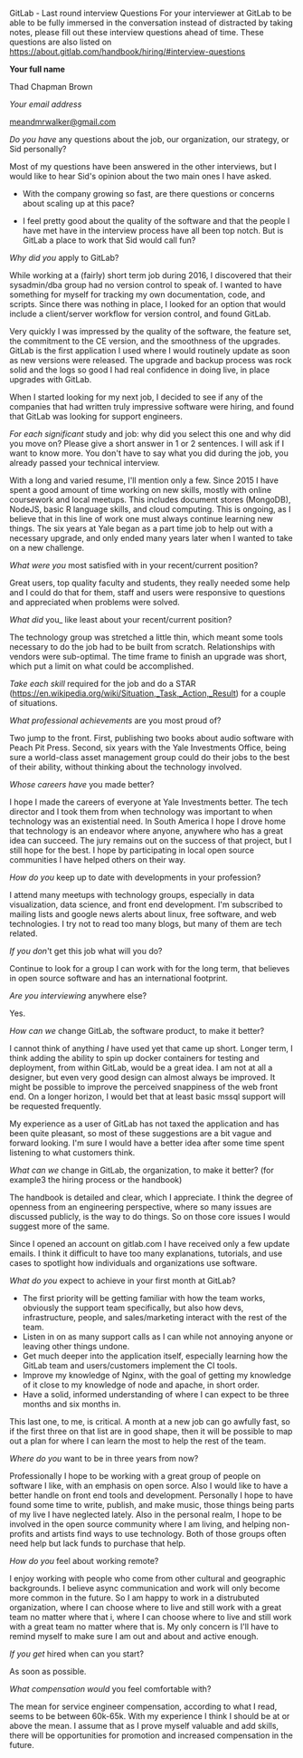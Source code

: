 GitLab - Last round interview Questions For your interviewer at GitLab to be
able to be fully immersed in the conversation instead of distracted by taking
notes, please fill out these interview questions ahead of time. These questions
are also listed on
https://about.gitlab.com/handbook/hiring/#interview-questions


__Your full name__

Thad Chapman Brown 

_Your email address_ 

meandmrwalker@gmail.com

_Do you have_ any questions about the job, our organization, our strategy, or
Sid personally? 

Most of my questions have been answered in the other interviews, but I would
like to hear Sid's opinion about the two main ones I have asked. 

- With the company growing so fast, are there questions or concerns about
  scaling up at this pace?

- I feel pretty good about the quality of the software and that the people I
  have met have in the interview process have all been top notch. But is GitLab
  a place to work that Sid would call fun?

_Why did you_ apply to GitLab? 

While working at a (fairly) short term job during 2016, I discovered that their
sysadmin/dba group had no version control to speak of. I wanted to have
something for myself for tracking my own documentation, code, and scripts.
Since there was nothing in place, I looked for an option that would include a
client/server workflow for version control, and found GitLab.

Very quickly I was impressed by the quality of the software, the feature set,
the commitment to the CE version, and the smoothness of the upgrades. GitLab is
the first application I used where I would routinely update as soon as new
versions were released. The upgrade and backup process was rock solid and the
logs so good I had real confidence in doing live, in place upgrades with
GitLab. 

When I started looking for my next job, I decided to see if any of the
companies that had written truly impressive software were hiring, and found
that GitLab was looking for support engineers. 

_For each significant_ study and job: why did you select this one and why did
you move on? Please give a short answer in 1 or 2 sentences. I will ask if I
want to know more. You don't have to say what you did during the job, you
already passed your technical interview. 

With a long and varied resume, I'll mention only a few. Since 2015 I have spent
a good amount of time working on new skills, mostly with online coursework and
local meetups. This includes document stores (MongoDB), NodeJS, basic R
language skills, and cloud computing. This is ongoing, as I believe that in
this line of work one must always continue learning new things. The six years
at Yale began as a part time job to help out with a necessary upgrade, and only
ended many years later when I wanted to take on a new challenge. 

_What were you_ most satisfied with in your recent/current position? 

Great users, top quality faculty and students, they really needed some help and
I could do that for them, staff and users were responsive to questions and
appreciated when problems were solved.

_What did_ you_ like least about your recent/current position? 

The technology group was stretched a little thin, which meant some tools
necessary to do the job had to be built from scratch. Relationships with
vendors were sub-optimal. The time frame to finish an upgrade was short, which
put a limit on what could be accomplished.

_Take each skill_ required for the job and do a STAR
(https://en.wikipedia.org/wiki/Situation,_Task,_Action,_Result) for a couple of
situations. 

_What professional achievements_ are you most proud of? 

Two jump to the front. First, publishing two books about audio software with
Peach Pit Press. Second, six years with the Yale Investments Office, being sure
a world-class asset management group could do their jobs to the best of their
ability, without thinking about the technology involved.

_Whose careers have_ you made better? 

I hope I made the careers of everyone at Yale Investments better. The tech
director and I took them from when technology was important to when technology
was an existential need. In South America I hope I drove home that technology
is an endeavor where anyone, anywhere who has a great idea can succeed. The
jury remains out on the success of that project, but I still hope for the best.
I hope by participating in local open source communities I have helped others
on their way. 

_How do you_ keep up to date with developments in your profession? 

I attend many meetups with technology groups, especially in data visualization,
data science, and front end development. I'm subscribed to mailing lists and
google news alerts about linux, free software, and web technologies. I try not
to read too many blogs, but many of them are tech related. 

_If you don_'t get this job what will you do? 

Continue to look for a group I can work with for the long term, that believes
in open source software and has an international footprint.

_Are you interviewing_ anywhere else? 

Yes.

_How can we_ change GitLab, the software product, to make it better? 

I cannot think of anything *I* have used yet that came up short. Longer term, I
think adding the ability to spin up docker containers for testing and
deployment, from within GitLab, would be a great idea. I am not at all a
designer, but even very good design can almost always be improved. It might be
possible to improve the perceived snappiness of the web front end. On a longer
horizon, I would bet that at least basic mssql support will be requested
frequently.

My experience as a user of GitLab has not taxed the application and has been
quite pleasant, so most of these suggestions are a bit vague and forward
looking. I'm sure I would have a better idea after some time spent listening to
what customers think.

_What can we_ change in GitLab, the organization, to make it better? (for
example3 the hiring process or the handbook) 

The handbook is detailed and clear, which I appreciate. I think the degree of
openness from an engineering perspective, where so many issues are discussed
publicly, is the way to do things. So on those core issues I would suggest more
of the same. 

Since I opened an account on gitlab.com I have received only a few update
emails. I think it difficult to have too many explanations, tutorials, and use
cases to spotlight how individuals and organizations use software. 

_What do you_ expect to achieve in your first month at GitLab? 

- The first priority will be getting familiar with how the team works,
  obviously the support team specifically, but also how devs, infrastructure,
  people, and sales/marketing interact with the rest of the team.
- Listen in on as many support calls as I can while not annoying anyone or
  leaving other things undone.
- Get much deeper into the application itself, especially learning how the
  GitLab team and users/customers implement the CI tools.
- Improve my knowledge of Nginx, with the goal of getting my knowledge of it
  close to my knowledge of node and apache, in short order.
- Have a solid, informed understanding of where I can expect to be three months
  and six months in.

This last one, to me, is critical. A month at a new job can go awfully fast, so
if the first three on that list are in good shape, then it will be possible to
  map out a plan for where I can learn the most to help the rest of the team.

_Where do you_ want to be in three years from now? 

Professionally I hope to be working with a great group of people on software I
like, with an emphasis on open sorce. Also I would like to have a better handle
on front end tools and development. Personally I hope to have found some time
to write, publish, and make music, those things being parts of my live I have
neglected lately. Also in the personal realm, I hope to be involved in the open
source community where I am living, and helping non-profits and artists find
ways to use technology. Both of those groups often need help but lack funds to
purchase that help.

_How do you_ feel about working remote? 

I enjoy working with people who come from other cultural and geographic
backgrounds. I believe async communication and work will only become more
common in the future. So I am happy to work in a distrubuted organization,
where I can choose where to live and still work with a great team no matter
where that i, where I can choose where to live and still work with a great team
no matter where that is. My only concern is I'll have to remind myself to make
sure I am out and about and active enough.

_If you get_ hired when can you start? 

As soon as possible. 

_What compensation would_ you feel comfortable with? 

The mean for service engineer compensation, according to what I read, seems to
be between 60k-65k. With my experience I think I should be at or above the
mean. I assume that as I prove myself valuable and add skills, there will be
opportunities for promotion and increased compensation in the future. 
